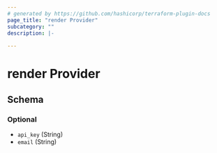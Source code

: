```yaml
---
# generated by https://github.com/hashicorp/terraform-plugin-docs
page_title: "render Provider"
subcategory: ""
description: |-
  
---
```


# render Provider





<!-- schema generated by tfplugindocs -->
## Schema

### Optional

- `api_key` (String)
- `email` (String)
